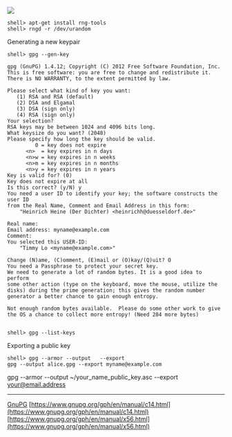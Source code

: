 
![](http://upload.wikimedia.org/wikipedia/commons/thumb/6/61/Gnupg_logo.svg/200px-Gnupg_logo.svg.png)

~~~~~~~~~~
shell> apt-get install rng-tools
shell> rngd -r /dev/urandom
~~~~~~~~~~

Generating a new keypair

~~~~~~~~~~
shell> gpg --gen-key
~~~~~~~~~~    
~~~~~~~~~~
gpg (GnuPG) 1.4.12; Copyright (C) 2012 Free Software Foundation, Inc.
This is free software: you are free to change and redistribute it.
There is NO WARRANTY, to the extent permitted by law.

Please select what kind of key you want:
   (1) RSA and RSA (default)
   (2) DSA and Elgamal
   (3) DSA (sign only)
   (4) RSA (sign only)
Your selection?
RSA keys may be between 1024 and 4096 bits long.
What keysize do you want? (2048)
Please specify how long the key should be valid.
         0 = key does not expire
      <n>  = key expires in n days
      <n>w = key expires in n weeks
      <n>m = key expires in n months
      <n>y = key expires in n years
Key is valid for? (0) 
Key does not expire at all
Is this correct? (y/N) y
You need a user ID to identify your key; the software constructs the user ID
from the Real Name, Comment and Email Address in this form:
    "Heinrich Heine (Der Dichter) <heinrichh@duesseldorf.de>"

Real name:
Email address: myname@example.com
Comment: 
You selected this USER-ID:
    "Timmy Lo <myname@example.com>"

Change (N)ame, (C)omment, (E)mail or (O)kay/(Q)uit? O
You need a Passphrase to protect your secret key.
We need to generate a lot of random bytes. It is a good idea to perform
some other action (type on the keyboard, move the mouse, utilize the
disks) during the prime generation; this gives the random number
generator a better chance to gain enough entropy.

Not enough random bytes available.  Please do some other work to give
the OS a chance to collect more entropy! (Need 284 more bytes)
    
~~~~~~~~~~


~~~~~~~~~~
shell> gpg --list-keys
~~~~~~~~~~

Exporting a public key
~~~~~~~~~~
shell> gpg --armor --output   --export
gpg --output alice.gpg --export myname@example.com
~~~~~~~~~~

 
gpg --armor --output ~/your_name_public_key.asc --export your@email.address



----------
[GnuPG](http://zh.wikipedia.org/wiki/GnuPG)
[https://www.gnupg.org/gph/en/manual/c14.html](https://www.gnupg.org/gph/en/manual/c14.html)
[https://www.gnupg.org/gph/en/manual/x56.html](https://www.gnupg.org/gph/en/manual/x56.html)